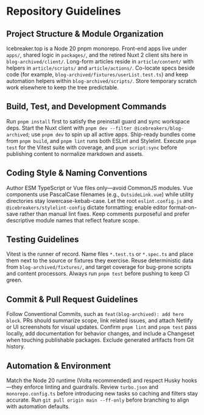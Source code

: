 # Repository Guidelines

## Project Structure & Module Organization

Icebreaker.top is a Node 20 pnpm monorepo. Front-end apps live under `apps/`, shared logic in `packages/`, and the retired Nuxt 2 client sits here in `blog-archived/client/`. Long-form articles reside in `article/content/` with helpers in `article/scripts/` and `article/actions/`. Co-locate specs beside code (for example, `blog-archived/fixtures/userList.test.ts`) and keep automation helpers within `blog-archived/scripts/`. Store temporary scratch work elsewhere to keep the tree predictable.

## Build, Test, and Development Commands

Run `pnpm install` first to satisfy the preinstall guard and sync workspace deps. Start the Nuxt client with `pnpm dev --filter @icebreakers/blog-archived`; use `pnpm dev` to spin up all active apps. Ship-ready bundles come from `pnpm build`, and `pnpm lint` runs both ESLint and Stylelint. Execute `pnpm test` for the Vitest suite with coverage, and `pnpm script:sync` before publishing content to normalize markdown and assets.

## Coding Style & Naming Conventions

Author ESM TypeScript or Vue files only—avoid CommonJS modules. Vue components use PascalCase filenames (e.g., `OutsideLink.vue`) while utility directories stay lowercase-kebab-case. Let the root `eslint.config.js` and `@icebreakers/stylelint-config` dictate formatting; enable editor format-on-save rather than manual lint fixes. Keep comments purposeful and prefer descriptive module names that reflect feature scope.

## Testing Guidelines

Vitest is the runner of record. Name files `*.test.ts` or `*.spec.ts` and place them next to the source or fixtures they exercise. Reuse deterministic data from `blog-archived/fixtures/`, and target coverage for bug-prone scripts and content processors. Always run `pnpm test` before pushing to keep CI green.

## Commit & Pull Request Guidelines

Follow Conventional Commits, such as `feat(blog-archived): add hero block`. PRs should summarize scope, link related issues, and attach Netlify or UI screenshots for visual updates. Confirm `pnpm lint` and `pnpm test` pass locally, add documentation for behavior changes, and include a Changeset when touching publishable packages. Exclude generated artifacts from Git history.

## Automation & Environment

Match the Node 20 runtime (Volta recommended) and respect Husky hooks—they enforce linting and guardrails. Review `turbo.json` and `monorepo.config.ts` before introducing new tasks so caching and filters stay accurate. Run `git pull origin main --ff-only` before branching to align with automation defaults.

